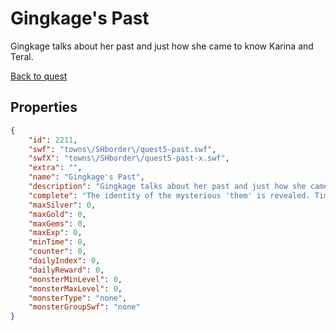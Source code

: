# Gingkage's Past

Gingkage talks about her past and just how she came to know Karina and Teral.

[Back to quest](../quests.md)

## Properties

```json
{
    "id": 2211,
    "swf": "towns\/SHborder\/quest5-past.swf",
    "swfX": "towns\/SHborder\/quest5-past-x.swf",
    "extra": "",
    "name": "Gingkage's Past",
    "description": "Gingkage talks about her past and just how she came to know Karina and Teral.",
    "complete": "The identity of the mysterious 'them' is revealed. Time to take them down!",
    "maxSilver": 0,
    "maxGold": 0,
    "maxGems": 0,
    "maxExp": 0,
    "minTime": 0,
    "counter": 0,
    "dailyIndex": 0,
    "dailyReward": 0,
    "monsterMinLevel": 0,
    "monsterMaxLevel": 0,
    "monsterType": "none",
    "monsterGroupSwf": "none"
}
```

